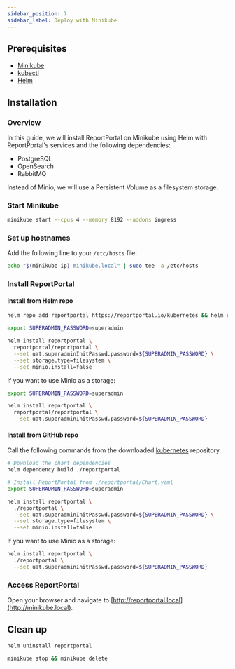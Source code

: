 ```yaml
---
sidebar_position: 7
sidebar_label: Deploy with Minikube
---
```


## Prerequisites

- [Minikube](https://kubernetes.io/docs/tasks/tools/install-minikube/)
- [kubectl](https://kubernetes.io/docs/tasks/tools/install-kubectl/)
- [Helm](https://helm.sh/docs/intro/install/)

## Installation

### Overview

In this guide, we will install ReportPortal on Minikube using Helm with
ReportPortal's services and the following dependencies:

- PostgreSQL
- OpenSearch
- RabbitMQ

Instead of Minio, we will use a Persistent Volume as a filesystem storage.

### Start Minikube

```bash
minikube start --cpus 4 --memory 8192 --addons ingress
```

### Set up hostnames

Add the following line to your `/etc/hosts` file:

```bash
echo "$(minikube ip) minikube.local" | sudo tee -a /etc/hosts
```

### Install ReportPortal

#### Install from Helm repo

```bash
helm repo add reportportal https://reportportal.io/kubernetes && helm repo update reportportal
```

```bash
export SUPERADMIN_PASSWORD=superadmin

helm install reportportal \
  reportportal/reportportal \
  --set uat.superadminInitPasswd.password=${SUPERADMIN_PASSWORD} \
  --set storage.type=filesystem \
  --set minio.install=false
```

If you want to use Minio as a storage:

```bash
export SUPERADMIN_PASSWORD=superadmin

helm install reportportal \
  reportportal/reportportal \
  --set uat.superadminInitPasswd.password=${SUPERADMIN_PASSWORD}
```

#### Install from GitHub repo

Call the following commands from the downloaded
[kubernetes](https://github.com/reportportal/kubernetes/) repository.

```bash
# Download the chart dependencies
helm dependency build ./reportportal 
```

```bash
# Install ReportPortal from ./reportportal/Chart.yaml
export SUPERADMIN_PASSWORD=superadmin

helm install reportportal \
  ./reportportal \
  --set uat.superadminInitPasswd.password=${SUPERADMIN_PASSWORD} \
  --set storage.type=filesystem \
  --set minio.install=false
```

If you want to use Minio as a storage:

```bash
helm install reportportal \
  ./reportportal \
  --set uat.superadminInitPasswd.password=${SUPERADMIN_PASSWORD}
```

### Access ReportPortal

Open your browser and navigate to [http://reportportal.local](http://minikube.local).

## Clean up

```bash
helm uninstall reportportal
```

```bash
minikube stop && minikube delete
```
